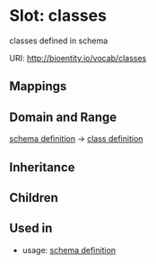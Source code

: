 # Slot: classes


classes defined in schema

URI: http://bioentity.io/vocab/classes
## Mappings

## Domain and Range

[schema definition](SchemaDefinition.md) -> [class definition](ClassDefinition.md)
## Inheritance

## Children

## Used in

 *  usage: [schema definition](SchemaDefinition.md)
